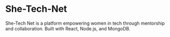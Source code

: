 # She-Tech-Net
She-Tech Net is a platform empowering women in tech through mentorship and collaboration. Built with React, Node.js, and MongoDB.
